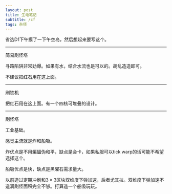 ```yaml
---
layout: post
title: 生电笔记
subtitle: /cf
tags: 杂项
---
```


省选D1下午摸了一下午空岛，然后想起来要写这个。

-----

简易刷怪塔

寻路陷阱非常劲爆。如果有水，结合水流也是可以的。胡乱造造即可。

不建议把红石用在这上面。

-----

刷铁机

把红石用在这上面。有一个四核可堆叠的设计。

-----

刷怪塔

工业基础。

感觉主流就是炸和船吸。

炸优点是不用蝙蝠伪和平，缺点是会卡，如果私服可以tick warp的话可能不希望选择这个。

船吸优点是快，缺点是黑曜石需求量大。

以前造过定期冲刷和$3\times 3$区块双维度下弹加速，后者尤其拉。双维度下弹加速不造满刷怪面积完全不够。打算造一个船吸玩玩。